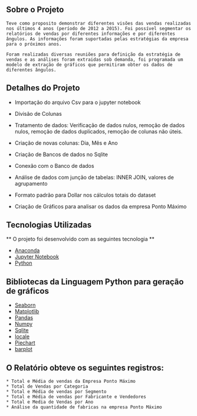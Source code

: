 ## Sobre o Projeto

    Teve como proposito demonstrar diferentes visões das vendas realizadas nos últimos 4 anos (período de 2012 a 2015). Foi possível segmentar os relatórios de vendas por diferentes informações e por diferentes ângulos. As informações foram suportadas pelas estratégias da empresa para o próximos anos.

    Foram realizadas diversas reuniões para definição da estratégia de vendas e as análises foram extraidas sob demanda, foi programada um modelo de extração de gráficos que permitiram obter os dados de diferentes ângulos.

## Detalhes do Projeto

* Importação do arquivo Csv para o jupyter notebook 

* Divisão de Colunas 

* Tratamento de dados: Verificação de dados nulos, remoção de dados nulos, remoção de dados duplicados, remoção de colunas não úteis. 

* Criação de novas colunas: Dia, Mês e Ano 

* Criação de Bancos de dados no Sqlite 

* Conexão com o Banco de dados

* Análise de dados com junção de tabelas: INNER JOIN, valores de agrupamento 

* Formato padrão para Dollar nos cálculos totais do dataset 

* Criação de Gráficos para analisar os dados da empresa Ponto Máximo 

## Tecnologias Utilizadas 

** O projeto foi desenvolvido com as seguintes tecnologia ** 

- [Anaconda](https://anaconda.org/)
- [Jupyter Notebook](https://jupyter.org/)
- [Python](https://www.python.org/)

## Bibliotecas da Linguagem Python para geração de gráficos 

- [Seaborn](https://seaborn.pydata.org/)
- [Matplotlib](matplotlib.org)
- [Pandas](https://pandas.pydata.org/)
- [Numpy](https://numpy.org/doc/stable/user/whatisnumpy.html)
- [Sqlite](https://www.sqlite.org/index.html)
- [locale](https://docs.python.org/3/library/locale.html)
- [Piechart](https://www.geeksforgeeks.org/plot-a-pie-chart-in-python-using-matplotlib/)
- [barplot](https://seaborn.pydata.org/generated/seaborn.barplot.html)

## O Relatório obteve os seguintes registros:

    * Total e Média de vendas da Empresa Ponto Máximo 
    * Total de Vendas por Categoria 
    * Total e Média de vendas por Segmento
    * Total e Média de vendas por Fabricante e Vendedores 
    * Total e Media de Vendas por Ano 
    * Análise da quantidade de fabricas na empresa Ponto Máximo
